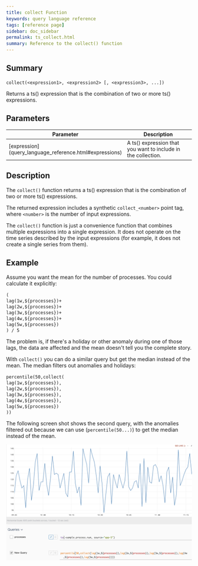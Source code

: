 ```yaml
---
title: collect Function
keywords: query language reference
tags: [reference page]
sidebar: doc_sidebar
permalink: ts_collect.html
summary: Reference to the collect() function
---
```

## Summary
```
collect(<expression1>, <expression2> [, <expression3>, ...])
```
Returns a ts() expression that is the combination of two or more ts() expressions.

## Parameters
<table style="width: 100%;">
<tbody>
<thead>
<tr><th width="20%">Parameter</th><th width="80%">Description</th></tr>
</thead>
<tr>
<td markdown="span"> [expression](query_language_reference.html#expressions)</td>
<td>A ts() expression that you want to include in the collection.  </td></tr>
</tbody>
</table>


## Description

The `collect()` function returns a ts() expression that is the combination of two or more ts() expressions.

The returned expression includes a synthetic `collect_<number>` point tag, where `<number>` is the number of input expressions.

The `collect()` function is just a convenience function that combines multiple expressions into a single expression. It does not operate on the time series described by the input expressions (for example, it does not create a single series from them).


## Example

Assume you want the mean for the number of processes. You could calculate it explicitly:

```
(
lag(1w,${processes})+
lag(2w,${processes})+
lag(3w,${processes})+
lag(4w,${processes})+
lag(5w,${processes})
) / 5
```

The problem is, if there's a holiday or other anomaly during one of those lags, the data are affected and the mean doesn't tell you the complete story.

With `collect()` you can do a similar query but get the median instead of the mean. The median filters out anomalies and holidays:

```
percentile(50,collect(
lag(1w,${processes}),
lag(2w,${processes}),
lag(3w,${processes}),
lag(4w,${processes}),
lag(5w,${processes})
))
```

The following screen shot shows the second query, with the anomalies filtered out because we can use (`percentile(50...)`) to get the median instead of the mean.

![ts collect](images/ts_collect.png)

